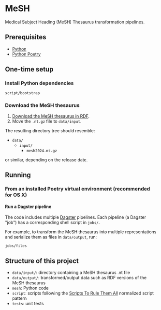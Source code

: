 # MeSH

Medical Subject Heading (MeSH) Thesaurus transformation pipelines.

## Prerequisites

* [Python](https://www.python.org/)
* [Python Poetry](https://python-poetry.org/)

## One-time setup

### Install Python dependencies

    script/bootstrap

### Download the MeSH thesaurus

1. [Download the MeSH thesaurus in RDF](https://nlmpubs.nlm.nih.gov/projects/mesh/rdf/).
2. Move the `.nt.gz` file to `data/input`.

The resulting directory tree should resemble:

* `data/`
  * `input/`
    * `mesh2024.nt.gz`

or similar, depending on the release date.

## Running

### From an installed Poetry virtual environment (recommended for OS X)

#### Run a Dagster pipeline

The code includes multiple [Dagster](https://dagster.io/) pipelines. Each pipeline (a Dagster "job") has a corresponding shell script in `jobs/`.

For example, to transform the MeSH thesaurus into multiple representations and serialize them as files in `data/output`, run:

    jobs/files

## Structure of this project

* `data/input/`: directory containing a MeSH thesaurus .nt file
* `data/output/`: transformed/output data such as RDF versions of the MeSH thesaurus
* `mesh`: Python code
* `script`: scripts following the [Scripts To Rule Them All](https://github.com/github/scripts-to-rule-them-all) normalized script pattern
* `tests`: unit tests

